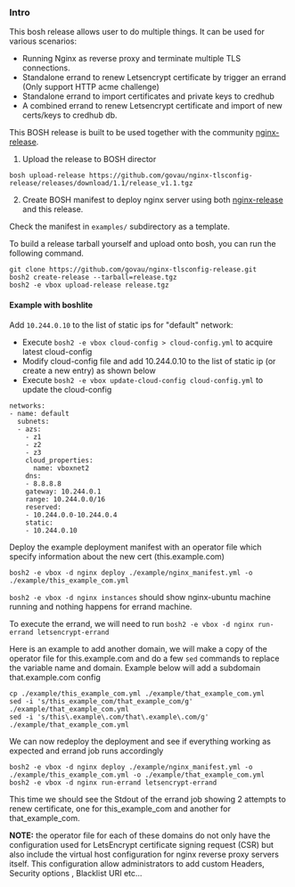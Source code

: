 ### Intro

This bosh release allows user to do multiple things. It can be used for various scenarios:

 - Running Nginx as reverse proxy and terminate multiple TLS connections.
 - Standalone errand to renew Letsencrypt certificate by trigger an errand (Only support HTTP acme challenge)
 - Standalone errand to import certificates and private keys to credhub
 - A combined errand to renew Letsencrypt certificate and import of new certs/keys to credhub db.

This BOSH release is built to be used together with the community [nginx-release](https://github.com/cloudfoundry-community/nginx-release).

1. Upload the release to BOSH director

```
bosh upload-release https://github.com/govau/nginx-tlsconfig-release/releases/download/1.1/release_v1.1.tgz
```

2. Create BOSH manifest to deploy nginx server using both [nginx-release](https://github.com/cloudfoundry-community/nginx-release) and this release.

Check the manifest in `examples/` subdirectory as a template.

To build a release tarball yourself and upload onto bosh, you can run the following command.

```
git clone https://github.com/govau/nginx-tlsconfig-release.git
bosh2 create-release --tarball=release.tgz
bosh2 -e vbox upload-release release.tgz
```


#### Example with boshlite

Add `10.244.0.10` to the list of static ips for "default" network:

 - Execute `bosh2 -e vbox cloud-config > cloud-config.yml` to acquire latest cloud-config
 - Modify cloud-config file and add 10.244.0.10 to the list of static ip (or create a new entry) as shown below
 - Execute `bosh2 -e vbox update-cloud-config cloud-config.yml` to update the cloud-config

```
networks:
- name: default
  subnets:
  - azs:
    - z1
    - z2
    - z3
    cloud_properties:
      name: vboxnet2
    dns:
    - 8.8.8.8
    gateway: 10.244.0.1
    range: 10.244.0.0/16
    reserved:
    - 10.244.0.0-10.244.0.4
    static:
    - 10.244.0.10
```
Deploy the example deployment manifest with an operator file which specify information about the new cert (this.example.com)

```
bosh2 -e vbox -d nginx deploy ./example/nginx_manifest.yml -o ./example/this_example_com.yml
```

`bosh2 -e vbox -d nginx instances` should show nginx-ubuntu machine running and nothing happens for errand machine.

To execute the errand, we will need to run `bosh2 -e vbox -d nginx run-errand letsencrypt-errand`

Here is an example to add another domain, we will make a copy of the operator file for this.example.com and do a few `sed` commands to replace the variable name and domain. Example below will add a subdomain that.example.com config

```
cp ./example/this_example_com.yml ./example/that_example_com.yml
sed -i 's/this_example_com/that_example_com/g' ./example/that_example_com.yml
sed -i 's/this\.example\.com/that\.example\.com/g' ./example/that_example_com.yml
```

We can now redeploy the deployment and see if everything working as expected and errand job runs accordingly

```
bosh2 -e vbox -d nginx deploy ./example/nginx_manifest.yml -o ./example/this_example_com.yml -o ./example/that_example_com.yml
bosh2 -e vbox -d nginx run-errand letsencrypt-errand
```

This time we should see the Stdout of the errand job showing 2 attempts to renew certificate, one for this_example_com and another for that_example_com.

__NOTE:__ the operator file for each of these domains do not only have the configuration used for LetsEncrypt certificate signing request (CSR) but also include the virtual host configuration for nginx reverse proxy servers itself. This configuration allow administrators to add custom Headers, Security options , Blacklist URI etc...
